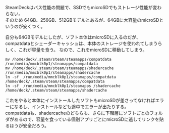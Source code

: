 SteamDeckはバス性能の問題で、SSDでもmicroSDでもストレージ性能が変わらない。  
そのため 64GB、256GB、512GBモデルとあるが、64GBに大容量のmicroSDというのが安くつく。

自分も64GBモデルにしたが、ソフト本体はmicroSDに入るのだが、 compatdataとシェーダーキャッシュは、本体のストレージを使われてしまうらしく、これが容量を食う。
なので、これをmicroSDに移動してしまう。

```
mv /home/deck/.steam/steam/steamapps/compatdata /run/media/mmcblk0p1/steamapps/compatdata
mv /home/deck/.steam/steam/steamapps/shadercache /run/media/mmcblk0p1/steamapps/shadercache
ln -sf  /run/media/mmcblk0p1/steamapps/compatdata /home/deck/.steam/steam/steamapps/compatdata
ln -sf  /run/media/mmcblk0p1/steamapps /shadercache /home/deck/.steam/steam/steamapps/shadercache
```

これをやると本体にインストールしたソフトもmicroSDが差さってなければエラーになるし、インストールなども途中でエラーが出たりする。   
compatdataも、shadercacheのどちらも、さらに下階層にソフトごとのフォルダがあるので、容量を食っている個別アプリごとにmicroSDに逃してリンクを貼るほうが安全だろう。